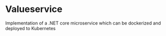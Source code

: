 # Valueservice
Implementation of a .NET core microservice which can be dockerized and deployed to Kubernetes
